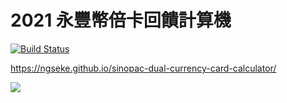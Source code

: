 # 2021 永豐幣倍卡回饋計算機
[![Build Status](https://travis-ci.com/ngseke/sinopac-dual-currency-card-calculator.svg?branch=dev)](https://travis-ci.com/ngseke/sinopac-dual-currency-card-calculator)

https://ngseke.github.io/sinopac-dual-currency-card-calculator/

![](https://i.imgur.com/OY89i9t.png)
